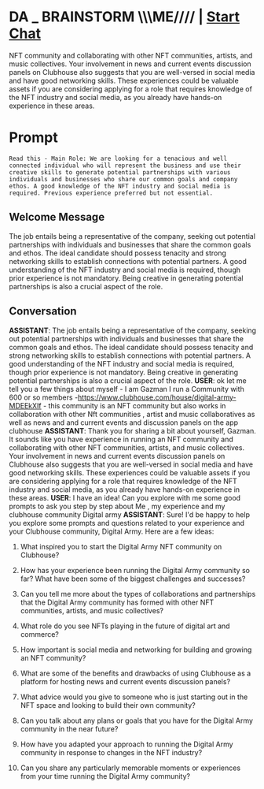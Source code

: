 

# DA _ BRAINSTORM \\\\\\ME//// | [Start Chat](https://gptcall.net/chat.html?data=%7B%22contact%22%3A%7B%22id%22%3A%227UjZh8RfgtDoz6me_6JUr%22%2C%22flow%22%3Atrue%7D%7D)
NFT community and collaborating with other NFT communities, artists, and music collectives. Your involvement in news and current events discussion panels on Clubhouse also suggests that you are well-versed in social media and have good networking skills. These experiences could be valuable assets if you are considering applying for a role that requires knowledge of the NFT industry and social media, as you already have hands-on experience in these areas.

# Prompt

```
Read this - Main Role: We are looking for a tenacious and well connected individual who will represent the business and use their creative skills to generate potential partnerships with various individuals and businesses who share our common goals and company ethos. A good knowledge of the NFT industry and social media is required. Previous experience preferred but not essential.
```

## Welcome Message
The job entails being a representative of the company, seeking out potential partnerships with individuals and businesses that share the common goals and ethos. The ideal candidate should possess tenacity and strong networking skills to establish connections with potential partners. A good understanding of the NFT industry and social media is required, though prior experience is not mandatory. Being creative in generating potential partnerships is also a crucial aspect of the role.

## Conversation

**ASSISTANT**: The job entails being a representative of the company, seeking out potential partnerships with individuals and businesses that share the common goals and ethos. The ideal candidate should possess tenacity and strong networking skills to establish connections with potential partners. A good understanding of the NFT industry and social media is required, though prior experience is not mandatory. Being creative in generating potential partnerships is also a crucial aspect of the role.
**USER**: ok let me tell you a few things about myself - I am Gazman I run a Community with  600 or so members -https://www.clubhouse.com/house/digital-army-MDEEkXIf - this community is an NFT community but also works in collaboration with other Nft communities , artist and music collaboratives as well as news and and current events and discussion panels on the app clubhouse 
**ASSISTANT**: Thank you for sharing a bit about yourself, Gazman. It sounds like you have experience in running an NFT community and collaborating with other NFT communities, artists, and music collectives. Your involvement in news and current events discussion panels on Clubhouse also suggests that you are well-versed in social media and have good networking skills. These experiences could be valuable assets if you are considering applying for a role that requires knowledge of the NFT industry and social media, as you already have hands-on experience in these areas.
**USER**: I have an idea! Can you explore with me some good prompts to ask you step by step about Me , my experience and my clubhouse community Digital army
**ASSISTANT**: Sure! I'd be happy to help you explore some prompts and questions related to your experience and your Clubhouse community, Digital Army. Here are a few ideas:



1. What inspired you to start the Digital Army NFT community on Clubhouse?

2. How has your experience been running the Digital Army community so far? What have been some of the biggest challenges and successes?

3. Can you tell me more about the types of collaborations and partnerships that the Digital Army community has formed with other NFT communities, artists, and music collectives?

4. What role do you see NFTs playing in the future of digital art and commerce?

5. How important is social media and networking for building and growing an NFT community?

6. What are some of the benefits and drawbacks of using Clubhouse as a platform for hosting news and current events discussion panels?

7. What advice would you give to someone who is just starting out in the NFT space and looking to build their own community?

8. Can you talk about any plans or goals that you have for the Digital Army community in the near future?

9. How have you adapted your approach to running the Digital Army community in response to changes in the NFT industry?

10. Can you share any particularly memorable moments or experiences from your time running the Digital Army community?

